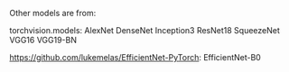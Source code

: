 Other models are from:

torchvision.models:
AlexNet
DenseNet
Inception3
ResNet18
SqueezeNet
VGG16
VGG19-BN

https://github.com/lukemelas/EfficientNet-PyTorch:
EfficientNet-B0
